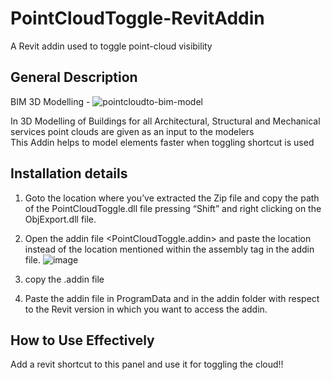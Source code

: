 # PointCloudToggle-RevitAddin
A Revit addin used to toggle point-cloud visibility  


## General Description

BIM 3D Modelling - 
![pointcloudto-bim-model](https://user-images.githubusercontent.com/96645509/194323614-13745f39-3d5d-48e0-a961-bdd56ecbe671.jpg)

In 3D Modelling of Buildings for all Architectural, Structural and Mechanical services point clouds are given as an input to the modelers\
This Addin helps to model elements faster when toggling shortcut is used

## Installation details

1.	Goto the location where you’ve extracted the Zip file and copy the path of the PointCloudToggle.dll file pressing “Shift” and right clicking on the ObjExport.dll file.  
2.	Open the addin file <PointCloudToggle.addin> and paste the location instead of the location mentioned within the assembly tag in the addin file.
![image](https://user-images.githubusercontent.com/96645509/194313058-a429f946-536d-440b-acb7-6861c9b7924e.png)

3.	copy the .addin file 

4.	Paste the addin file in ProgramData and in the addin folder with respect to the Revit version in which you want to access the addin.
 
## How to Use Effectively
Add a revit shortcut to this panel and use it for toggling the cloud!!
